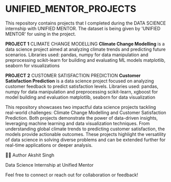 # UNIFIED_MENTOR_PROJECTS
This repository contains projects that I completed during the DATA SCIENCE internship with UNIFIED MENTOR. The dataset is being given by 'UNIFIED MENTOR' for using in the project.

**PROJECT 1** CLIMATE CHANGE MODELLING
**Climate Change Modelling** is a data science project aimed at analyzing climate trends and predicting future scenarios.
Libraries used:
pandas, numpy for data manipulation and preprocessing
scikit-learn for building and evaluating ML models
matplotlib, seaborn for visualizations


**PROJECT 2** CUSTOMER SATISFACTION PREDICTION
**Customer Satisfaction Prediction** is a data science project focused on analyzing customer feedback to predict satisfaction levels.
Libraries used:
pandas, numpy for data manipulation and preprocessing
scikit-learn, xgboost for model building and evaluation
matplotlib, seaborn for data visualization


This repository showcases two impactful data science projects tackling real-world challenges: Climate Change Modelling and Customer Satisfaction Prediction.
Both projects demonstrate the power of data-driven insights, leveraging machine learning and data visualization techniques.
From understanding global climate trends to predicting customer satisfaction, the models provide actionable outcomes.
These projects highlight the versatility of data science in solving diverse problems and can be extended further for real-time applications or deeper analysis.

🙋‍♂️ Author
Akshit Singh

Data Science Internship at Unified Mentor

Feel free to connect or reach out for collaboration or feedback!
